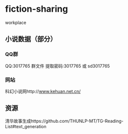 # fiction-sharing
workplace

## 小说数据（部分）

### QQ群
QQ:3017765 群文件
提取密码:3017765 或 sd3017765

### 网站
科幻小说网http://www.kehuan.net.cn/

## 资源

清华故事生成https://github.com/THUNLP-MT/TG-Reading-List#text_generation

